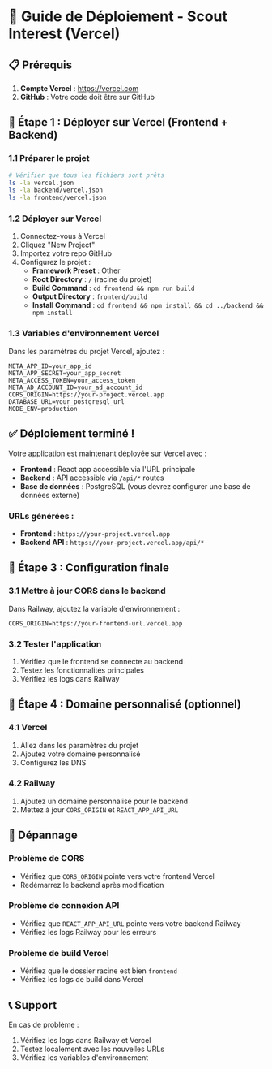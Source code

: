 # 🚀 Guide de Déploiement - Scout Interest (Vercel)

## 📋 Prérequis

1. **Compte Vercel** : https://vercel.com
2. **GitHub** : Votre code doit être sur GitHub

## 🔧 Étape 1 : Déployer sur Vercel (Frontend + Backend)

### 1.1 Préparer le projet
```bash
# Vérifier que tous les fichiers sont prêts
ls -la vercel.json
ls -la backend/vercel.json
ls -la frontend/vercel.json
```

### 1.2 Déployer sur Vercel
1. Connectez-vous à Vercel
2. Cliquez "New Project"
3. Importez votre repo GitHub
4. Configurez le projet :
   - **Framework Preset** : Other
   - **Root Directory** : `/` (racine du projet)
   - **Build Command** : `cd frontend && npm run build`
   - **Output Directory** : `frontend/build`
   - **Install Command** : `cd frontend && npm install && cd ../backend && npm install`

### 1.3 Variables d'environnement Vercel
Dans les paramètres du projet Vercel, ajoutez :
```
META_APP_ID=your_app_id
META_APP_SECRET=your_app_secret
META_ACCESS_TOKEN=your_access_token
META_AD_ACCOUNT_ID=your_ad_account_id
CORS_ORIGIN=https://your-project.vercel.app
DATABASE_URL=your_postgresql_url
NODE_ENV=production
```

## ✅ Déploiement terminé !

Votre application est maintenant déployée sur Vercel avec :
- **Frontend** : React app accessible via l'URL principale
- **Backend** : API accessible via `/api/*` routes
- **Base de données** : PostgreSQL (vous devrez configurer une base de données externe)

### URLs générées :
- **Frontend** : `https://your-project.vercel.app`
- **Backend API** : `https://your-project.vercel.app/api/*`

## 🔧 Étape 3 : Configuration finale

### 3.1 Mettre à jour CORS dans le backend
Dans Railway, ajoutez la variable d'environnement :
```
CORS_ORIGIN=https://your-frontend-url.vercel.app
```

### 3.2 Tester l'application
1. Vérifiez que le frontend se connecte au backend
2. Testez les fonctionnalités principales
3. Vérifiez les logs dans Railway

## 🔧 Étape 4 : Domaine personnalisé (optionnel)

### 4.1 Vercel
1. Allez dans les paramètres du projet
2. Ajoutez votre domaine personnalisé
3. Configurez les DNS

### 4.2 Railway
1. Ajoutez un domaine personnalisé pour le backend
2. Mettez à jour `CORS_ORIGIN` et `REACT_APP_API_URL`

## 🐛 Dépannage

### Problème de CORS
- Vérifiez que `CORS_ORIGIN` pointe vers votre frontend Vercel
- Redémarrez le backend après modification

### Problème de connexion API
- Vérifiez que `REACT_APP_API_URL` pointe vers votre backend Railway
- Vérifiez les logs Railway pour les erreurs

### Problème de build Vercel
- Vérifiez que le dossier racine est bien `frontend`
- Vérifiez les logs de build dans Vercel

## 📞 Support

En cas de problème :
1. Vérifiez les logs dans Railway et Vercel
2. Testez localement avec les nouvelles URLs
3. Vérifiez les variables d'environnement
